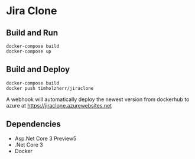 # Jira Clone 

## Build and Run

```
docker-compose build
docker-compose up 
```

## Build and Deploy

```
docker-compose build
docker push timholzherr/jiraclone
```
A webhook will automatically deploy the newest version from dockerhub to azure at https://jiraclone.azurewebsites.net

## Dependencies

* Asp.Net Core 3 Preview5
* .Net Core 3
* Docker